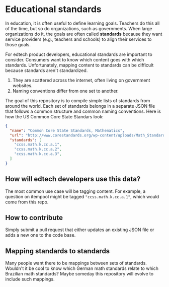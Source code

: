 # Educational standards

In education, it is often useful to define learning goals. Teachers do this all of the time, but so do organizations, such as governments. When large organizations do it, the goals are often called **standards** because they want service providers (e.g., teachers and schools) to align their services to those goals.

For edtech product developers, educational standards are important to consider. Consumers want to know which content goes with which standards. Unfortunately, mapping content to standards can be difficult because standards aren't standardized.

1. They are scattered across the internet, often living on government websites.
2. Naming conventions differ from one set to another.

The goal of this repository is to compile simple lists of standards from around the world. Each set of standards belongs in a separate JSON file that follows a common structure and common naming conventions. Here is how the US Common Core State Standars look:

```json
{
  "name": "Common Core State Standards, Mathematics",
  "url": "http://www.corestandards.org/wp-content/uploads/Math_Standards.pdf",
  "standards": [
    "ccss.math.k.cc.a.1",
    "ccss.math.k.cc.a.2",
    "ccss.math.k.cc.a.3",
  ]
}
```

## How will edtech developers use this data?

The most common use case will be tagging content. For example, a question on itempool might be tagged `"ccss.math.k.cc.a.1"`, which would come from this repo. 

## How to contribute

Simply submit a pull request that either updates an existing JSON file or adds a new one to the code base.

## Mapping standards to standards

Many people want there to be mappings between sets of standards. Wouldn't it be cool to know which German math standards relate to which Brazilian math standards? Maybe someday this repository will evolve to include such mappings.
